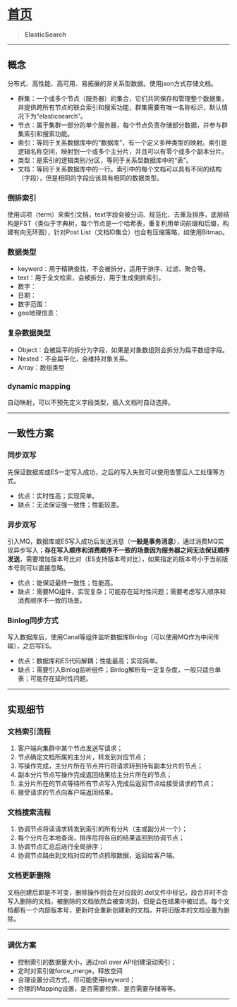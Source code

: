 # [首页](/blog/)

> **ElasticSearch**

***

## 概念

分布式、高性能、高可用、易拓展的非关系型数据。使用json方式存储文档。

- 群集：一个或多个节点（服务器）的集合，它们共同保存和管理整个数据集，并提供跨所有节点的联合索引和搜索功能，群集需要有唯一名称标识，默认情况下为“elasticsearch”。
- 节点：属于集群一部分的单个服务器，每个节点负责存储部分数据，并参与群集索引和搜索功能。　　
- 索引：等同于关系数据库中的“数据库”，有一个定义多种类型的映射。索引是逻辑名称空间，映射到一个或多个主分片，并且可以有零个或多个副本分片。
- 类型：是索引的逻辑类别/分区，等同于关系型数据库中的“表”。
- 文档：等同于关系数据库中的一行。索引中的每个文档可以具有不同的结构（字段），但是相同的字段应该具有相同的数据类型。

### 倒排索引

使用词项（term）来索引文档，text字段会被分词、规范化、去重及排序，底层结构是FST（类似于字典树，每个节点是一个哈希表，重复利用单词前缀和后缀，构建有向无环图），针对Post List（文档ID集合）也会有压缩策略，如使用Bitmap。

### 数据类型

- keyword：用于精确查找，不会被拆分，适用于排序、过滤、聚合等。
- text：用于全文检索，会被拆分，用于生成倒排索引。
- 数字：
- 日期：
- 数字范围：
- geo地理信息：

### 复杂数据类型

- Object：会被扁平的拆分为字段，如果是对象数组则会拆分为扁平数组字段。
- Nested：不会扁平化，会维持对象关系。
- Array：数组类型

### dynamic mapping

自动映射，可以不预先定义字段类型，插入文档时自动选择。

***

## 一致性方案

### 同步双写

先保证数据库或ES一定写入成功，之后的写入失败可以使用告警后人工处理等方式。
- 优点：实时性高；实现简单。
- 缺点：无法保证强一致性；性能较差。

### 异步双写

引入MQ，数据库或ES写入成功后发送消息（**一般是事务消息**），通过消费MQ实现异步写入；**存在写入顺序和消费顺序不一致的场景因为服务器之间无法保证顺序发送**，需要增加版本号比对（ES支持版本号对比），如果指定的版本号小于当前版本号则可以直接忽略。

- 优点：能保证最终一致性；性能高。
- 缺点：需要MQ组件，实现复杂；可能存在延时性问题；需要考虑写入顺序和消费顺序不一致的场景。

### Binlog同步方式

写入数据库后，使用Canal等组件监听数据库Binlog（可以使用MQ作为中间传输），之后写ES。

- 优点：数据库和ES代码解耦；性能最高；实现简单。
- 缺点：需要引入Binlog监听组件；Binlog解析有一定复杂度，一般只适合单表；可能存在延时性问题。

***

## 实现细节

### 文档索引流程

1. 客户端向集群中某个节点发送写请求；
2. 节点确定文档所属的主分片，转发到对应节点；
3. 写操作完成，主分片所在节点并行将请求转到持有副本分片的节点；
4. 副本分片节点写操作完成返回结果给主分片所在的节点；
5. 主分片所在的节点等待所有节点写入完成后返回节点给接受请求的节点；
6. 接受请求的节点向客户端返回结果。

### 文档搜索流程

1. 协调节点将读请求转发到索引的所有分片（主或副分片一个）；
2. 每个分片在本地查询，排序后将各自的结果返回到协调节点；
3. 协调节点汇总后进行全局排序；
4. 协调节点路由到文档对应的节点抓取数据，返回给客户端。

### 文档更新删除
文档创建后即是不可变，删除操作则会在对应段的.del文件中标记，段合并时不会写入删除的文档，被删除的文档依然会被查询到，但是会在结果中被过滤。每个文档都有一个内部版本号，更新时会重新创建新的文档，并将旧版本的文档设置为删除。

***

### 调优方案

- 控制索引的数据量大小，通过roll over API创建滚动索引；
- 定时对索引做force_merge，释放空间
- 合理设置分词方式，尽可能使用keyword；
- 合理的Mapping设置，是否需要检索、是否需要存储等等。

***